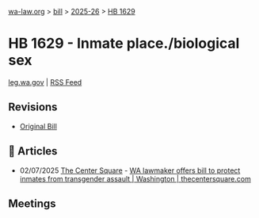 [wa-law.org](/) > [bill](/bill/) > [2025-26](/bill/2025-26/) > [HB 1629](/bill/2025-26/hb/1629/)

# HB 1629 - Inmate place./biological sex
[leg.wa.gov](https://app.leg.wa.gov/billsummary?BillNumber=1629&Year=2025&Initiative=false) | [RSS Feed](./rss.xml)

## Revisions
* [Original Bill](1/)

## 📰 Articles
* 02/07/2025 [The Center Square](/org/the_center_square/) - [WA lawmaker offers bill to protect inmates from transgender assault | Washington | thecentersquare.com](https://www.thecentersquare.com/washington/article_49b47b60-e59f-11ef-8ff6-b755ef21ff39.html#:~:text=House%20Bill%201629)

## Meetings